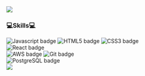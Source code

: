 <img src="https://capsule-render.vercel.app/api?type=waving&color=74d2e7&height=200&section=header&text=root:enterance&fontColor=ffffff&fontSize=40" />

### 💻Skills💻

<div style="">
  
  <img src="https://img.shields.io/badge/Javascript-yellow?style=flat-square&logo=JavaScript&logoColor=white" alt="Javascript badge" />
  <img src="https://img.shields.io/badge/HTML5-E34F26?style=flat-square&logo=HTML5&logoColor=white" alt="HTML5 badge" />
  <img src="https://img.shields.io/badge/CSS3-037ef3?style=flat-square&logo=CSS3&logoColor=white" alt="CSS3 badge" />
  <br/>
  <img src="https://img.shields.io/badge/React-09D3AC?style=flat-square&logo=Create%20React%20App&logoColor=white" alt="React badge" />
  <br/>
  <img src="https://img.shields.io/badge/AWS-232F3E?style=flat-square&logo=Amazon%20AWS&logoColor=white" alt="AWS badge" />
  <img src="https://img.shields.io/badge/Github-181717?style=flat-square&logo=Github&logoColor=white" alt="Git badge" />
  <br/>
  <img src="https://img.shields.io/badge/PostgreSQL-4169E1?style=flat-square&logo=PostgreSQL&logoColor=white" alt="PostgreSQL badge" />
</div>


<img src="https://capsule-render.vercel.app/api?type=rect&color=74d2e7&height=200&section=footer&text=root:exit&fontColor=white&fontSize=40&animation=twinkling" />
